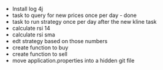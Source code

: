 * Install log 4j
* task to query for new prices once per day - done
* task to run strategy once per day after the new kline task
* calculate rsi 14
* calculate rsi sma
* edt strategy based on those numbers
* create function to buy
* create function to sell
* move application.properties into a hidden git file

